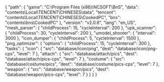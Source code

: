 {
  "path": {
    "game": "C:\\Program Files (x86)\\NCSOFT\\BnS",
    "data": "contents\\Local\\TENCENT\\CHINESES\\data",
    "tencent": "contents\\Local\\TENCENT\\CHINESES\\CookedPC",
    "bns": "contents\\bns\\CookedPC"
  },
  "version": "v2.0.6",
  "lang": "en_US",
  "mesh_parser": {
    "childProcess": 15,
    "cycleInterval": 200
  },
  "upk_scanner": {
    "childProcess": 30,
    "cycleInterval": 200
  },
  "umodel_shooter": {
    "interval": 3000
  },
  "icon_dumper": {
    "childProcess": 5,
    "cycleInterval": 1500
  },
  "png_optimizer": {
    "options": {
      "childProcess": 15,
      "cycleInterval": 300
    },
    "tasks": {
      "icon": {
        "src": "database/icon/png",
        "dest": "database/icon/png-cps",
        "level": 7
      },
      "attach": {
        "src": "database/attach/pics",
        "dest": "database/attach/pics-cps",
        "level": 7
      },
      "costume": {
        "src": "database/costume/pics",
        "dest": "database/costume/pics-cps",
        "level": 7
      },
      "weapon": {
        "src": "database/weapon/pics",
        "dest": "database/weapon/pics-cps",
        "level": 7
      }
    }
  }
}
